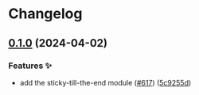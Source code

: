# Changelog

## [0.1.0](https://github.com/hbstack/docs/compare/modules/sticky-till-the-end-v0.0.1...modules/sticky-till-the-end/v0.1.0) (2024-04-02)


### Features ✨

* add the sticky-till-the-end module ([#617](https://github.com/hbstack/docs/issues/617)) ([5c9255d](https://github.com/hbstack/docs/commit/5c9255d15aea00af6eec5744c09ea855e0ad9e15))
